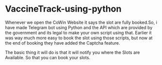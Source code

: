 <h1> VaccineTrack-using-python </h1>


Whenever we open the CoWin Website it says the slot are fully booked.So, i have made Telegram bot using Python and the API which are provided by the government and its legal to make your own script using that. Earlier it was way much more easy to book the slot using those scripts, but now at the end of booking they have added the Captcha feature.

The basic thing it will do is that it will notify you where the Slots are Available. So that you can book your slots.
